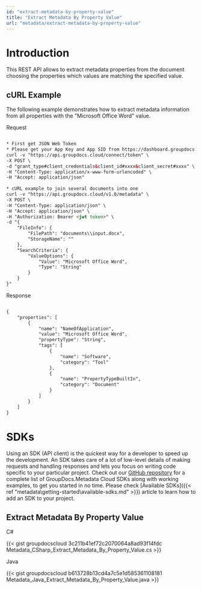 ```yaml
---
id: "extract-metadata-by-property-value"
title: "Extract Metadata By Property Value"
url: "metadata/extract-metadata-by-property-value"
---
```







# Introduction #

This REST API allows to extract metadata properties from the document choosing the properties which values are matching the specified value.

## cURL Example ##

The following example demonstrates how to extract metadata information from all properties with the "Microsoft Office Word" value.


 Request

```html 

* First get JSON Web Token
* Please get your App Key and App SID from https://dashboard.groupdocs.cloud/#/apps. Kindly place App Key in "client_secret" and App SID in "client_id" argument.
curl -v "https://api.groupdocs.cloud/connect/token" \
-X POST \
-d "grant_type#client_credentials&client_id#xxxx&client_secret#xxxx" \
-H "Content-Type: application/x-www-form-urlencoded" \
-H "Accept: application/json"
  
* cURL example to join several documents into one
curl -v "https://api.groupdocs.cloud/v1.0/metadata" \
-X POST \
-H "Content-Type: application/json" \
-H "Accept: application/json" \
-H "Authorization: Bearer <jwt token>" \
-d "{
    "FileInfo": {
        "FilePath": "documents\\input.docx",
        "StorageName": ""
    },
    "SearchCriteria": {
        "ValueOptions": {
            "Value": "Microsoft Office Word",
            "Type": "String"
        }
    }
}"

 ```


 Response

```html 

{
    "properties": [
        {
            "name": "NameOfApplication",
            "value": "Microsoft Office Word",
            "propertyType": "String",
            "tags": [
                {
                    "name": "Software",
                    "category": "Tool"
                },
                {
                    "name": "PropertyTypeBuiltIn",
                    "category": "Document"
                }
            ]
        }
    ]
}

 ```



# SDKs #

Using an SDK (API client) is the quickest way for a developer to speed up the development. An SDK takes care of a lot of low-level details of making requests and handling responses and lets you focus on writing code specific to your particular project. Check out our [GitHub repository](https://github.com/groupdocs-metadata-cloud) for a complete list of GroupDocs.Metadata Cloud SDKs along with working examples, to get you started in no time. Please check [Available SDKs]({{< ref "metadata\getting-started\available-sdks.md" >}}) article to learn how to add an SDK to your project.

## Extract Metadata By Property Value ##


 C#



{{< gist groupdocscloud 3c211b41ef72c2070064a8ad93f14fdc Metadata_CSharp_Extract_Metadata_By_Property_Value.cs >}}





 Java




{{< gist groupdocscloud b613728b13cd4a7c5e1d585361108181 Metadata_Java_Extract_Metadata_By_Property_Value.java >}}






 